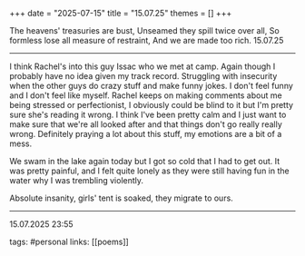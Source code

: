+++
date = "2025-07-15"
title = "15.07.25"
themes = []
+++

The heavens' treasuries are bust,
Unseamed they spill twice over all,
So formless lose all measure of restraint,
And we are made too rich.
15.07.25

---

I think Rachel's into this guy Issac who we met at camp. Again though I probably have no idea given my track record.  Struggling with insecurity when the other guys do crazy stuff and make funny jokes. I don't feel funny and I don't feel like myself. Rachel keeps on making comments about me being stressed or perfectionist, I obviously could be blind to it but I'm pretty sure she's reading it wrong. I think I've been pretty calm and I just want to make sure that we're all looked after and that things don't go really really wrong. Definitely praying a lot about this stuff, my emotions are a bit of a mess.

We swam in the lake again today but I got so cold that I had to get out. It was pretty painful, and I felt quite lonely as they were still having fun in the water why I was trembling violently.

Absolute insanity, girls' tent is soaked, they migrate to ours.

---

15.07.2025 23:55

tags: #personal
links: [[poems]]
